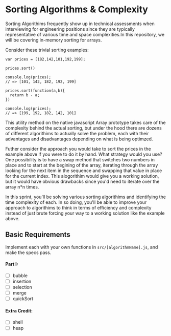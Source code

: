 # Sorting Algorithms &  Complexity

Sorting Algorithims frequently show up in technical assessments when interviewing for engineering positions since they are typically representative of various time and space complexities.In this repository, we will be covering in-memory sorting for arrays.


Consider these trivial sorting examples:

```
var prices = [182,142,101,192,199];

prices.sort()

console.log(prices);
// => [101, 142, 182, 192, 199]

prices.sort(function(a,b){
  return b - a;
})

console.log(prices);
// => [199, 192, 182, 142, 101]
```

This utility method on the native javascript Array prototype takes care of the complexity behind the actual sorting, but under the hood there are dozens of different algorithims to actually solve the problem, each with their advantages and disadvantages depending on what is being optimzed.

Futher consider the approach you would take to sort the prices in the example above if you were to do it by hand.  What strategy would you use? One possibility is to have a swap method that switches two numbers in place and to start at the begining of the array, iterating through the array looking for the next item in the sequence and swapping that value in place for the current index.  This alogorithim would give you a working solution, but it would have obvious drawbacks since you'd need to iterate over the array n*n times.

In this sprint, you'll be solving various sorting algorithims and identifying the time complexity of each.  In so doing, you'll be able to improve your approach to algorithims to think in terms of efficiency and complexity instead of just brute forcing your way to a working solution like the example above. 

## Basic Requirements

Implement each with your own functions in `src/[algorithmName].js`, and make the specs pass.

#### Part I:
- [ ] bubble
- [ ] insertion
- [ ] selection
- [ ] merge
- [ ] quickSort

#### Extra Credit:
- [ ] shell
- [ ] heap